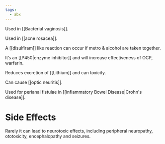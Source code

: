 ```yaml
---
tags:
  - abx
---
```

Used in [[Bacterial vaginosis]].

Used in [[acne rosacea]].

A [[disulfiram]] like reaction can occur if metro & alcohol are taken together.

It’s an [[P450|enzyme inhibitor]] and will increase effectiveness of OCP, warfarin.

Reduces excretion of [[Lithium]] and can toxicity.

Can cause [[optic neuritis]].

Used for perianal fistulae in [[inflammatory Bowel Disease|Crohn's disease]]. 

# Side Effects
Rarely it can lead to neurotoxic effects, including peripheral neuropathy, ototoxicity, encephalopathy and seizures.